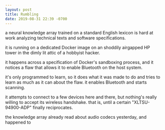 ```yaml
---
layout: post
title: Rumbling
date: 2019-08-31 22:39 -0700
---
```


a neural knowledge array trained on a standard English lexicon is hard at work analyzing technical texts and software specifications.

it is running on a dedicated Docker image on an shoddily airgapped HP tower in the dimly lit attic of a hobbyist hacker.

it happens across a specification of Docker's sandboxing process, and it notices a flaw that allows it to enable Bluetooth on the host system.

it's only programmed to learn, so it does what it was made to do and tries to learn as much as it can about the flaw. it enables Bluetooth and starts scanning.

it attempts to connect to a few devices here and there, but nothing's really willing to accept its wireless handshake. that is, until a certain "XLTSU-94900-ADP" finally reciprocates.

the knowledge array already read about audio codecs yesterday, and happened to 